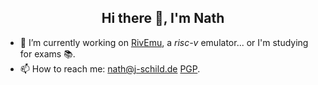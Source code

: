 <h2 align="center"> Hi there 👋, I'm Nath</h2>

- 🔭 I’m currently working on [RivEmu](https://github.com/whirlpool-galaxy/RivEmu), a *risc-v* emulator... or I'm studying for exams 📚.
- 📫 How to reach me: [nath@j-schild.de](mailto:nath@j-schild.de) [PGP](./nath.asc).